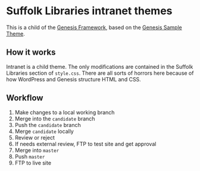 # Suffolk Libraries intranet themes

This is a child of the [Genesis Framework](https://my.studiopress.com/themes/genesis/), based on the [Genesis Sample Theme](https://github.com/copyblogger/genesis-sample/).

## How it works

Intranet is a child theme. The only modifications are contained in the Suffolk Libraries section of `style.css`. There are all sorts of horrors here because of how WordPress and Genesis structure HTML and CSS.

## Workflow

1. Make changes to a local working branch
2. Merge into the `candidate` branch
3. Push the `candidate` branch
4. Merge `candidate` locally
5. Review or reject
6. If needs external review, FTP to test site and get approval
6. Merge into `master`
7. Push `master`
8. FTP to live site
